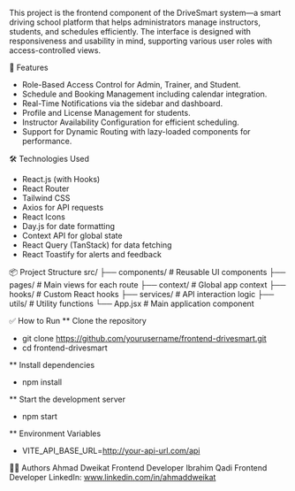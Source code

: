 This project is the frontend component of the DriveSmart system—a smart driving school platform that helps administrators manage instructors, students, and schedules efficiently. The interface is designed with responsiveness and usability in mind, supporting various user roles with access-controlled views.

🚀 Features
* Role-Based Access Control for Admin, Trainer, and Student.
* Schedule and Booking Management including calendar integration.
* Real-Time Notifications via the sidebar and dashboard.
* Profile and License Management for students.
* Instructor Availability Configuration for efficient scheduling.
* Support for Dynamic Routing with lazy-loaded components for performance.

🛠 Technologies Used
* React.js (with Hooks)
* React Router
* Tailwind CSS
* Axios for API requests
* React Icons
* Day.js for date formatting
* Context API for global state
* React Query (TanStack) for data fetching
* React Toastify for alerts and feedback
  
📦 Project Structure
src/
├── components/       # Reusable UI components
├── pages/            # Main views for each route
├── context/          # Global app context
├── hooks/            # Custom React hooks
├── services/         # API interaction logic
├── utils/            # Utility functions
└── App.jsx           # Main application component

✅ How to Run
** Clone the repository
* git clone https://github.com/yourusername/frontend-drivesmart.git
* cd frontend-drivesmart
  
** Install dependencies
* npm install

** Start the development server
* npm start

** Environment Variables
* VITE_API_BASE_URL=http://your-api-url.com/api

👨‍💻 Authors
Ahmad Dweikat Frontend Developer
Ibrahim Qadi  Frontend Developer
LinkedIn: www.linkedin.com/in/ahmaddweikat









